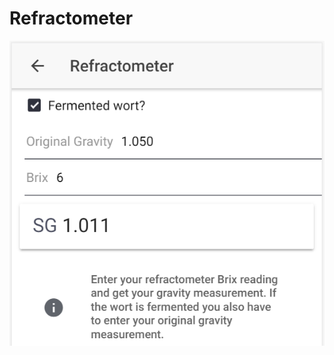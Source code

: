 # Refractometer

![Convert Brix to SG, or calculate fermented SG based on OG and Brix reading](../.gitbook/assets/image%20%2819%29.png)



